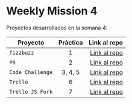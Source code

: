 # Weekly Mission 4

Proyectos desarrollados en la semana 4:

| Proyecto | Práctica | Link al repo |
| ------------- |:-------------:| -----:|
|`fizzbuzz`|1|[Link al repo](https://github.com/oscar-cbrlc/fizzbuzz-refactor)|
|`PR`|2|[Link al repo](https://github.com/oscar-cbrlc/fizzbuzz-visualpartnership-launchx)|
|`Code Challenge`|3, 4, 5|[Link al repo](https://github.com/oscar-cbrlc/launchx-code-challenge)|
|`Trello`|6|[Link al repo]()|
|`Trello JS Fork`|7|[Link al repo]()|
